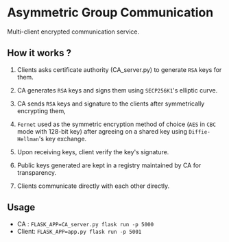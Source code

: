 # Asymmetric Group Communication

Multi-client encrypted communication service.

## How it works ?

1. Clients asks certificate authority (CA_server.py) to generate `RSA` keys for them.

1. CA generates `RSA` keys and signs them using `SECP256K1`'s elliptic curve.

1. CA sends `RSA` keys and signature to the clients after symmetrically encrypting them,

1. `Fernet` used as the symmetric encryption method of choice (`AES` in `CBC` mode with 128-bit key) after agreeing on a shared key using `Diffie-Hellman`'s key exchange.

1. Upon receiving keys, client verify the key's signature.

1. Public keys generated are kept in a registry maintained by CA for transparency.

1. Clients communicate directly with each other directly.


## Usage
* CA : `FLASK_APP=CA_server.py flask run -p 5000`
* Client: `FLASK_APP=app.py flask run -p 5001`